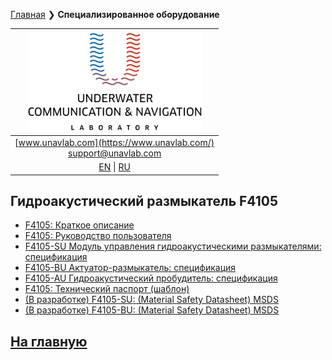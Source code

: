 [Главная](/README_RU) ❯ **Специализированное оборудование**

| ![logo](/documentation/sm_logo.png) |
| :---: |
| [www.unavlab.com](https://www.unavlab.com/) <br/> [support@unavlab.com](mailto:support@unavlab.com) |
| [EN](underwater_bespoke_systems_en.md) \| [RU](underwater_bespoke_systems_ru.md) |

## Гидроакустический размыкатель F4105
* [F4105: Краткое описание](documentation/RU/F4105/F4105_DataBrief_ru.md)
* [F4105: Руководство пользователя](/documentation/RU/F4105/F4105_Users_manual_ru.md)
* [F4105-SU Модуль управления гидроакустическими размыкателями: спецификация](/documentation/RU/F4105/F4105_SU_Specification_ru.md)
* [F4105-BU Актуатор-размыкатель: спецификация](/documentation/RU/F4105/F4105_BU_Specification_ru.md)
* [F4105-AU Гидроакустический пробудитель: спецификация](/documentation/RU/F4105/F4105_AU_Specification_ru.md)
* [F4105: Технический паспорт (шаблон)](/documentation/RU/F4105/F4105_tech_pass_ru.md)
* [(В разработке) F4105-SU: (Material Safety Datasheet) MSDS]()
* [(В разработке) F4105-BU: (Material Safety Datasheet) MSDS]()


## [На главную](README_RU.md)
